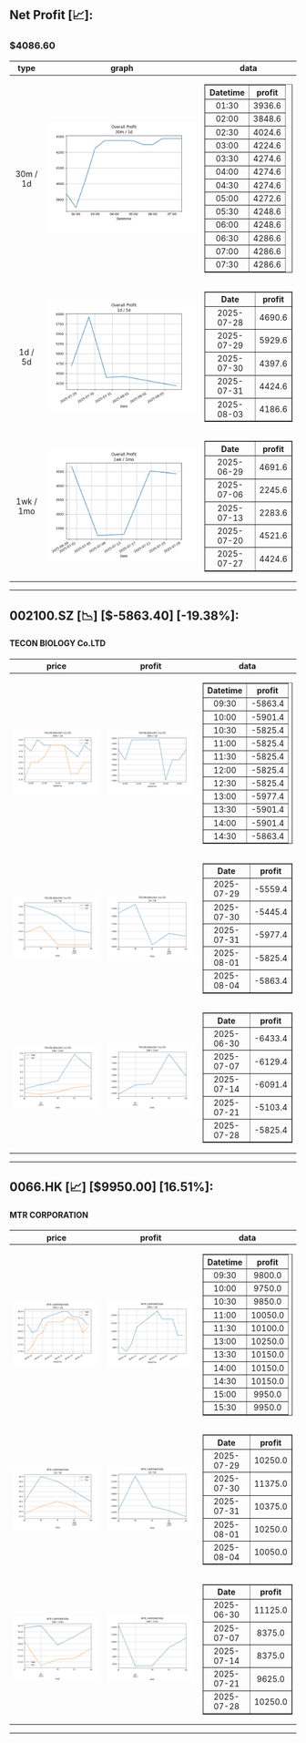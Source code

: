 ## Net Profit [📈]:
### $4086.60
|type|graph|data|
|:---:|:---:|:---:|
|30m / 1d|![net_profit](image/overall_30m-1d.png)|<table border="1" class="dataframe"> <thead> <tr style="text-align: center;"> <th>Datetime</th> <th>profit</th> </tr> </thead> <tbody> <tr> <td>01:30</td> <td>3936.6</td> </tr> <tr> <td>02:00</td> <td>3848.6</td> </tr> <tr> <td>02:30</td> <td>4024.6</td> </tr> <tr> <td>03:00</td> <td>4224.6</td> </tr> <tr> <td>03:30</td> <td>4274.6</td> </tr> <tr> <td>04:00</td> <td>4274.6</td> </tr> <tr> <td>04:30</td> <td>4274.6</td> </tr> <tr> <td>05:00</td> <td>4272.6</td> </tr> <tr> <td>05:30</td> <td>4248.6</td> </tr> <tr> <td>06:00</td> <td>4248.6</td> </tr> <tr> <td>06:30</td> <td>4286.6</td> </tr> <tr> <td>07:00</td> <td>4286.6</td> </tr> <tr> <td>07:30</td> <td>4286.6</td> </tr> </tbody></table>|
|1d / 5d|![net_profit](image/overall_1d-5d.png)|<table border="1" class="dataframe"> <thead> <tr style="text-align: center;"> <th>Date</th> <th>profit</th> </tr> </thead> <tbody> <tr> <td>2025-07-28</td> <td>4690.6</td> </tr> <tr> <td>2025-07-29</td> <td>5929.6</td> </tr> <tr> <td>2025-07-30</td> <td>4397.6</td> </tr> <tr> <td>2025-07-31</td> <td>4424.6</td> </tr> <tr> <td>2025-08-03</td> <td>4186.6</td> </tr> </tbody></table>|
|1wk / 1mo|![net_profit](image/overall_1wk-1mo.png)|<table border="1" class="dataframe"> <thead> <tr style="text-align: center;"> <th>Date</th> <th>profit</th> </tr> </thead> <tbody> <tr> <td>2025-06-29</td> <td>4691.6</td> </tr> <tr> <td>2025-07-06</td> <td>2245.6</td> </tr> <tr> <td>2025-07-13</td> <td>2283.6</td> </tr> <tr> <td>2025-07-20</td> <td>4521.6</td> </tr> <tr> <td>2025-07-27</td> <td>4424.6</td> </tr> </tbody></table>|
---
## 002100.SZ [📉] [$-5863.40] [-19.38%]:
#### TECON BIOLOGY Co.LTD
|price|profit|data|
|:---:|:---:|:---:|
|![price](image/002100.SZ_30m-1d_price.png)|![profit](image/002100.SZ_30m-1d_profit.png)|<table border="1" class="dataframe"> <thead> <tr style="text-align: center;"> <th>Datetime</th> <th>profit</th> </tr> </thead> <tbody> <tr> <td>09:30</td> <td>-5863.4</td> </tr> <tr> <td>10:00</td> <td>-5901.4</td> </tr> <tr> <td>10:30</td> <td>-5825.4</td> </tr> <tr> <td>11:00</td> <td>-5825.4</td> </tr> <tr> <td>11:30</td> <td>-5825.4</td> </tr> <tr> <td>12:00</td> <td>-5825.4</td> </tr> <tr> <td>12:30</td> <td>-5825.4</td> </tr> <tr> <td>13:00</td> <td>-5977.4</td> </tr> <tr> <td>13:30</td> <td>-5901.4</td> </tr> <tr> <td>14:00</td> <td>-5901.4</td> </tr> <tr> <td>14:30</td> <td>-5863.4</td> </tr> </tbody></table>|
|![price](image/002100.SZ_1d-5d_price.png)|![profit](image/002100.SZ_1d-5d_profit.png)|<table border="1" class="dataframe"> <thead> <tr style="text-align: center;"> <th>Date</th> <th>profit</th> </tr> </thead> <tbody> <tr> <td>2025-07-29</td> <td>-5559.4</td> </tr> <tr> <td>2025-07-30</td> <td>-5445.4</td> </tr> <tr> <td>2025-07-31</td> <td>-5977.4</td> </tr> <tr> <td>2025-08-01</td> <td>-5825.4</td> </tr> <tr> <td>2025-08-04</td> <td>-5863.4</td> </tr> </tbody></table>|
|![price](image/002100.SZ_1wk-1mo_price.png)|![profit](image/002100.SZ_1wk-1mo_profit.png)|<table border="1" class="dataframe"> <thead> <tr style="text-align: center;"> <th>Date</th> <th>profit</th> </tr> </thead> <tbody> <tr> <td>2025-06-30</td> <td>-6433.4</td> </tr> <tr> <td>2025-07-07</td> <td>-6129.4</td> </tr> <tr> <td>2025-07-14</td> <td>-6091.4</td> </tr> <tr> <td>2025-07-21</td> <td>-5103.4</td> </tr> <tr> <td>2025-07-28</td> <td>-5825.4</td> </tr> </tbody></table>|
---
## 0066.HK [📈] [$9950.00] [16.51%]:
#### MTR CORPORATION
|price|profit|data|
|:---:|:---:|:---:|
|![price](image/0066.HK_30m-1d_price.png)|![profit](image/0066.HK_30m-1d_profit.png)|<table border="1" class="dataframe"> <thead> <tr style="text-align: center;"> <th>Datetime</th> <th>profit</th> </tr> </thead> <tbody> <tr> <td>09:30</td> <td>9800.0</td> </tr> <tr> <td>10:00</td> <td>9750.0</td> </tr> <tr> <td>10:30</td> <td>9850.0</td> </tr> <tr> <td>11:00</td> <td>10050.0</td> </tr> <tr> <td>11:30</td> <td>10100.0</td> </tr> <tr> <td>13:00</td> <td>10250.0</td> </tr> <tr> <td>13:30</td> <td>10150.0</td> </tr> <tr> <td>14:00</td> <td>10150.0</td> </tr> <tr> <td>14:30</td> <td>10150.0</td> </tr> <tr> <td>15:00</td> <td>9950.0</td> </tr> <tr> <td>15:30</td> <td>9950.0</td> </tr> </tbody></table>|
|![price](image/0066.HK_1d-5d_price.png)|![profit](image/0066.HK_1d-5d_profit.png)|<table border="1" class="dataframe"> <thead> <tr style="text-align: center;"> <th>Date</th> <th>profit</th> </tr> </thead> <tbody> <tr> <td>2025-07-29</td> <td>10250.0</td> </tr> <tr> <td>2025-07-30</td> <td>11375.0</td> </tr> <tr> <td>2025-07-31</td> <td>10375.0</td> </tr> <tr> <td>2025-08-01</td> <td>10250.0</td> </tr> <tr> <td>2025-08-04</td> <td>10050.0</td> </tr> </tbody></table>|
|![price](image/0066.HK_1wk-1mo_price.png)|![profit](image/0066.HK_1wk-1mo_profit.png)|<table border="1" class="dataframe"> <thead> <tr style="text-align: center;"> <th>Date</th> <th>profit</th> </tr> </thead> <tbody> <tr> <td>2025-06-30</td> <td>11125.0</td> </tr> <tr> <td>2025-07-07</td> <td>8375.0</td> </tr> <tr> <td>2025-07-14</td> <td>8375.0</td> </tr> <tr> <td>2025-07-21</td> <td>9625.0</td> </tr> <tr> <td>2025-07-28</td> <td>10250.0</td> </tr> </tbody></table>|
---
